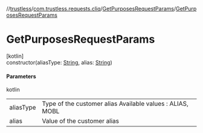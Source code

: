 //[trustless](../../../index.md)/[com.trustless.requests.cliq](../index.md)/[GetPurposesRequestParams](index.md)/[GetPurposesRequestParams](-get-purposes-request-params.md)

# GetPurposesRequestParams

[kotlin]\
constructor(aliasType: [String](https://kotlinlang.org/api/latest/jvm/stdlib/kotlin/-string/index.html), alias: [String](https://kotlinlang.org/api/latest/jvm/stdlib/kotlin/-string/index.html))

#### Parameters

kotlin

| | |
|---|---|
| aliasType | Type of the customer alias Available values : ALIAS, MOBL |
| alias | Value of the customer alias |
